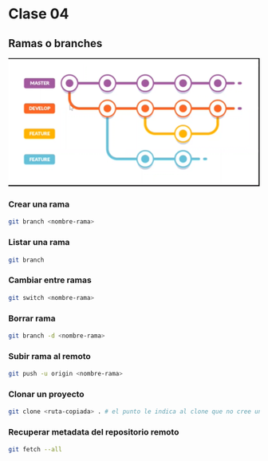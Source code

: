 # Clase 04
## Ramas o branches

![ramas](ramas.png)

### Crear una rama

```sh
git branch <nombre-rama>
```

### Listar una rama

```sh
git branch
```

### Cambiar entre ramas

```sh
git switch <nombre-rama>
```
### Borrar rama

```sh
git branch -d <nombre-rama>
```

### Subir rama al remoto
```sh
git push -u origin <nombre-rama>
```

### Clonar un proyecto
```sh
git clone <ruta-copiada> . # el punto le indica al clone que no cree un directorio nuevo, sino que cree en el directorio actual
```

### Recuperar metadata del repositorio remoto
```sh
git fetch --all
```